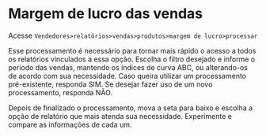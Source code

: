# Margem de lucro das vendas

Acesse `Vendedores>relatórios>vendas>produtos>margem de lucro>processar`

Esse processamento é necessário para tornar mais rápido o acesso a todos os relatórios vinculados a essa opção. Escolha o filtro desejado e informe o período das vendas, mantendo os índices de curva ABC, ou alterando-os de acordo com sua necessidade. Caso queira utilizar um processamento pré-existente, responda SIM. Se desejar fazer uso de um novo processamento, responda NÃO.

Depois de finalizado o processamento, mova a seta para baixo e escolha a opção de relatório que mais atenda sua necessidade. Experimente e compare as informações de cada um.